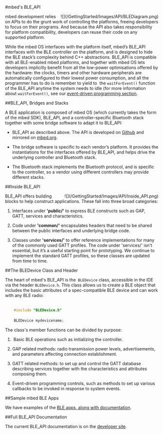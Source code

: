 #mbed's BLE_API

<span style="float:right; display:block;">
![](/GettingStarted/Images/API/BLEDiagram.png)
</span>

mbed development relies on APIs to do the grunt work of controlling the platforms, freeing developers to focus on their programs. And because the API also takes responsibility for platform compatibility, developers can reuse their code on any supported platform.

While the mbed OS interfaces with the platform itself, mbed’s BLE_API interfaces with the BLE controller on the platform, and is designed to hide the BLE stack’s complexity behind C++ abstractions. BLE_API is compatible with all BLE-enabled mbed platforms, and together with mbed OS lets developers implicitly benefit from all the low-power optimisations offered by the hardware: the clocks, timers and other hardware peripherals are automatically configured to their lowest power consumption, and all the programmer has to do is remember to yield to  the ``waitForEvent()`` function of the BLE_API anytime the system needs to idle (for more information about ``waitForEvent()``, see our [event-driven programming section](/InDepth/Events/).

##BLE_API, Bridges and Stacks

A BLE application is composed of mbed OS (which currently takes the form of the mbed SDK), BLE_API, and a controller-specific Bluetooth stack together with some bridge software to adapt it to BLE_API:

* BLE_API as described above. The API is developed on [Github](https://github.com/mbedmicro/BLE_API/) and mirrored on [mbed.org](http://developer.mbed.org/teams/Bluetooth-Low-Energy/code/BLE_API/).

* The bridge software is specific to each vendor’s platform. It provides the instantiations for the interfaces offered by BLE_API, and helps drive the underlying controller and Bluetooth stack.

* The Bluetooth stack implements the Bluetooth protocol, and is specific to the controller, so a vendor using different controllers may provide different stacks.

##Inside BLE_API

<span style="float:right; display:block;">
![](/GettingStarted/Images/API/Inside_API.png)
</span>

BLE_API offers building blocks to help construct applications. These fall into three broad categories: 

1. Interfaces under **'public/'** to express BLE constructs such as GAP, GATT, services and characteristics.

2. Code under **'common/'** encapsulates headers that need to be shared between the public interfaces and underlying bridge code.

3. Classes under **'services/'** to offer reference implementations for many of the commonly used GATT profiles. The code under 'services/' isn't essential, but it’s a useful starting point for prototyping. We continue to implement the standard GATT profiles, so these classes are updated from time to time.

##The BLEDevice Class and Header

The heart of mbed's BLE_API is the`` BLEDevice`` class, accessible in the IDE via the header ``BLEDevice.h``. This class allows us to create a BLE object that includes the basic attributes of a spec-compatible BLE device and can work with any BLE radio:

```c

	#include "BLEDevice.h"

	BLEDevice mydevicename;

```

The class's member functions can be divided by purpose:

1.  Basic BLE operations such as initializing the controller.

2. GAP related methods: radio transmission power levels, advertisements, and parameters affecting connection establishment.

3. GATT related methods: to set up and control the GATT database describing services together with the characteristics and attributes composing them.

4. Event-driven programming controls, such as methods to set up various callbacks to be invoked in response to system events. 

##Sample mbed BLE Apps

We have examples of the [BLE apps, along with documentation](http://developer.mbed.org/teams/Bluetooth-Low-Energy/code/).

##Full BLE_API Documentation

The current BLE_API documentation is on the [developer site](http://developer.mbed.org/teams/Bluetooth-Low-Energy/code/BLE_API/).
